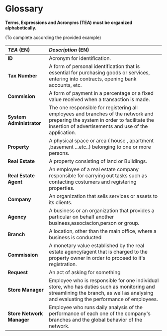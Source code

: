 # Glossary

**Terms, Expressions and Acronyms (TEA) must be organized alphabetically.**

(To complete according the provided example)

| **_TEA_** (EN)            | **_Description_** (EN)                                                                                                                                                                    |                                       
|:--------------------------|:------------------------------------------------------------------------------------------------------------------------------------------------------------------------------------------|
| **ID**                    | Acronym for identification.                                                                                                                                                               |
| **Tax Number**            | A form of personal identification that is essential for purchasing goods or services, entering into contracts, opening bank accounts, etc.                                                |
| **Commision**             | A form of payment in a percentage or a fixed value received when a transaction is made.                                                                                                   |
| **System Administrator**  | The one responsible for registering all employees and branches of the network and preparing the system in order to facilitate the insertion of advertisements and use of the application. |
| **Property**              | A physical space or area ( house , apartment ,basement ...etc..) belonging to one or more persons.                                                                                        |
| **Real Estate**           | A property consisting of land or Buildings.                                                                                                                                               |
| **Real Estate Agent**     | An employee of a real estate company responsible for carrying out tasks such as contacting costumers and registering properties.                                                          |
| **Company**               | An organization that sells services or assets to its clients.                                                                                                                             |
| **Agency**                | A business or an organization that provides a particular on behalf another business,associacion,person or group.                                                                          |
| **Branch**                | A location, other than the main office, where a business is conducted                                                                                                                     |
| **Commission**            | A monetary value established by the real estate agency/agent that is charged to the property owner in order to proceed to it's registration.                                              |
| **Request**               | An act of asking for something                                                                                                                                                            |
| **Store Manager**         | Employee who is responsible for one individual store, who has duties such as monitoring and streamlining the branch, as well as analysing and evaluating the performance of employees.    |
| **Store Network Manager** | Employee who runs daily analysis of the performance of each one of the company's branches and the global behavior of the network.                                                         |







